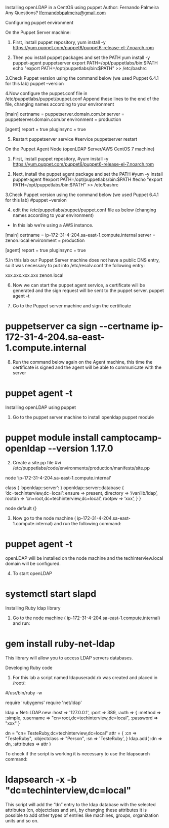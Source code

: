 Installing openLDAP in a CentOS using puppet
Author: Fernando Palmeira
Any Questions? lfernandobpalmeira@gmail.com

Configuring puppet environment

On the Puppet Server machine:

1. First, install puppet repository,
yum install -y https://yum.puppet.com/puppet6/puppet6-release-el-7.noarch.rpm

2.  Then you install puppet packages and set the PATH
yum install -y puppet-agent puppetserver
export PATH=/opt/puppetlabs/bin:$PATH
echo "export PATH=/opt/puppetlabs/bin:\$PATH" >> /etc/bashrc

3.Check Puppet version using the command below (we used Puppet 6.4.1 for this lab) 
 puppet –version

4.Now configure the puppet.conf file in /etc/puppetlabs/puppet/puppet.conf
 Append these lines to the end of the file, changing names according to your environment

[main]
certname = puppetserver.domain.com.br
server = puppetserver.domain.com.br
environment = production

[agent]
report = true
pluginsync = true


5. Restart puppetserver service
#service puppetserver restart

On the Puppet Agent Node (openLDAP Server/AWS CentOS 7 machine)
1. First, install puppet repository,
#yum install -y https://yum.puppet.com/puppet6/puppet6-release-el-7.noarch.rpm

2. Next, install the puppet agent package and set the PATH
#yum -y install puppet-agent
#export PATH=/opt/puppetlabs/bin:$PATH
#echo "export PATH=/opt/puppetlabs/bin:\$PATH" >> /etc/bashrc

3.Check Puppet version using the command below (we used Puppet 6.4.1 for this lab) 
#puppet –version

4. edit the /etc/puppetlabs/puppet/puppet.conf file as below (changing names according to your environment)
* In this lab we’re using a AWS instance.

[main]
certname = ip-172-31-4-204.sa-east-1.compute.internal
server = zenon.local
environment = production

[agent]
report = true
pluginsync = true


5.In this lab our Puppet Server machine does not have a public DNS entry, so it was necessary to put into /etc/resolv.conf the following entry:

xxx.xxx.xxx.xxx zenon.local


6. Now we can start the puppet agent service, a certificate will be generated and the sign request will be sent to the puppet server.
puppet agent -t


7. Go to the Puppet server machine and sign the certificate
# puppetserver ca sign --certname ip-172-31-4-204.sa-east-1.compute.internal


8. Run the command below again on the Agent machine, this time the certificate is signed and the agent will be able to communicate with the server
# puppet agent -t

Installing openLDAP using puppet

1. Go to the puppet server machine to install openldap puppet module
# puppet module install camptocamp-openldap --version 1.17.0

2. Create a site.pp file
#vi /etc/puppetlabs/code/environments/production/manifests/site.pp

node ‘ip-172-31-4-204.sa-east-1.compute.internal’

class { ‘openldap::server’: }
openldap::server::database { ‘dc=techinterview,dc=local’:
	ensure => present,
	directory => ‘/var/lib/ldap’,
	rootdn => ‘cn=root,dc=techinterview,dc=local’,
	rootpw => ‘xxx’,
	}
}

node default {}


3. Now go to the node machine (  ip-172-31-4-204.sa-east-1.compute.internal) and run the following command:
# puppet agent -t

openLDAP will be installed on the node machine and the techinterview.local domain will be configured.


4. To start openLDAP
# systemctl start slapd


Installing Ruby ldap library

1. Go to the node machine (  ip-172-31-4-204.sa-east-1.compute.internal) and run:
# gem install ruby-net-ldap

This library will allow you to access LDAP servers databases.


Developing Ruby code

1. For this lab a script named ldapuseradd.rb was created and placed in /root/:

#/usr/bin/ruby -w

require 'rubygems'
require 'net/ldap'

ldap = Net::LDAP.new :host => '127.0.0.1',
                     :port => 389,
                     :auth => {
                        :method => :simple,
                        :username => "cn=root,dc=techinterview,dc=local",
                        :password => "xxx"
                     }

dn = "cn= TesteRuby,dc=techinterview,dc=local"
        attr = {
                :cn => "TesteRuby",
                :objectclass => "Person",
                :sn => 'TesteRuby',
                }
ldap.add( :dn => dn, :attributes => attr )


To check if the script is working it is necessary to use the ldapsearch command:
# ldapsearch -x -b "dc=techinterview,dc=local"


This script will add the “dn” entry to the ldap database with the selected attributes (cn, objectclass and sn), by changing these attributes it is possible to add other types of entries like machines, groups, organization units and so on.
